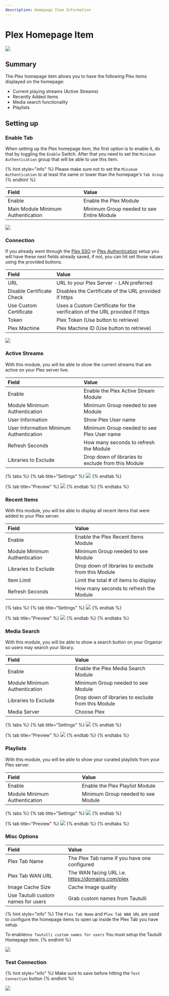 ```yaml
---
description: Homepage Item Information
---
```


# Plex Homepage Item

![](../../.gitbook/assets/image%20%2816%29.png)

## Summary

The Plex homepage item allows you to have the following Plex items displayed on the homepage:

* Current playing streams \(Active Streams\)
* Recently Added items
* Media search functionality
* Playlists

## Setting up

### Enable Tab

 When setting up the Plex homepage item, the first option is to enable it, do that by toggling the `Enable` Switch.  After that you need to set the `Minimum Authentication` group that will be able to use this item.

{% hint style="info" %}
 Please make sure not to set the `Minimum Authentication` to at least the same or lower than the homepage's `Tab Group`
{% endhint %}

| **Field** | **Value** |
| :--- | :--- |
| Enable | Enable the Plex Module |
| Main Module Minimum Authentication | Minimum Group needed to see Entire Module |

![](../../.gitbook/assets/image%20%289%29.png)

### Connection

If you already went through the [Plex SSO](https://docs.organizr.app/books/setup-features/page/sso) or [Plex Authentication](https://docs.organizr.app/books/setup-features/page/plex-authentication) setup you will have these next fields already saved, if not, you can hit set those values using the provided buttons. 

| **Field** | **Value** |
| :--- | :--- |
| URL | URL to your Plex Server - LAN preferred  |
| Disable Certificate Check | Disables the Certificate of the URL provided if https |
| Use Custom Certificate | Uses a Custom Certificate for the verification of the URL provided if https |
| Token | Plex Token \(Use button to retrieve\) |
| Plex Machine | Plex Machine ID \(Use button to retrieve\) |

![](../../.gitbook/assets/image%20%2812%29.png)

### Active Streams

With this module, you will be able to show the current streams that are active on your Plex server live.

| **Field** | **Value** |
| :--- | :--- |
| Enable | Enable the Plex Active Stream Module |
| Module Minimum Authentication | Minimum Group needed to see Module |
| User Information | Show Plex User name |
| User Information Minimum Authentication | Minimum Group needed to see Plex User name |
| Refresh Seconds | How many seconds to refresh the Module |
| Libraries to Exclude | Drop down of libraries to exclude from this Module |

{% tabs %}
{% tab title="Settings" %}
![](../../.gitbook/assets/image%20%2811%29.png)
{% endtab %}

{% tab title="Preview" %}
![](../../.gitbook/assets/image%20%2830%29.png)
{% endtab %}
{% endtabs %}

### Recent Items

With this module, you will be able to display all recent items that were added to your Plex server.

| **Field** | **Value** |
| :--- | :--- |
| Enable | Enable the Plex Recent Items Module |
| Module Minimum Authentication | Minimum Group needed to see Module |
| Libraries to Exclude | Drop down of libraries to exclude from this Module |
| Item Limit | Limit the total \# of items to display |
| Refresh Seconds | How many seconds to refresh the Module |

{% tabs %}
{% tab title="Settings" %}
![](../../.gitbook/assets/image%20%288%29.png)
{% endtab %}

{% tab title="Preview" %}
![](../../.gitbook/assets/image%20%2817%29.png)
{% endtab %}
{% endtabs %}

### Media Search

With this module, you will be able to show a search button on your Organizr so users may search your library.

| **Field** | **Value** |
| :--- | :--- |
| Enable | Enable the Plex Media Search Module |
| Module Minimum Authentication | Minimum Group needed to see Module |
| Libraries to Exclude | Drop down of libraries to exclude from this Module |
| Media Server | Choose Plex |

{% tabs %}
{% tab title="Settings" %}
![](../../.gitbook/assets/image%20%2813%29.png)
{% endtab %}

{% tab title="Preview" %}
![](../../.gitbook/assets/image%20%2824%29.png)
{% endtab %}
{% endtabs %}

### Playlists

With this module, you will be able to show your curated playlists from your Plex server.

| **Field** | **Value** |
| :--- | :--- |
| Enable | Enable the Plex Playlist Module |
| Module Minimum Authentication | Minimum Group needed to see Module |

{% tabs %}
{% tab title="Settings" %}
![](../../.gitbook/assets/image%20%2810%29.png)
{% endtab %}

{% tab title="Preview" %}
![](../../.gitbook/assets/image%20%2822%29.png)
{% endtab %}
{% endtabs %}

### Misc Options

| **Field** | **Value** |
| :--- | :--- |
| Plex Tab Name | The Plex Tab name if you have one configured |
| Plex Tab WAN URL | The WAN facing URL i.e. https://domains.com/plex |
| Image Cache Size | Cache Image quality |
| Use Tautulli custom names for users | Grab custom names from Tautulli |

{% hint style="info" %}
 The `Plex Tab Name` and `Plex Tab WAN URL` are used to configure the homepage items to open up inside the Plex Tab you have setup.

To enable`Use Tautulli custom names for users` You must setup the Tautulli Homepage item.
{% endhint %}

![](../../.gitbook/assets/image%20%281%29.png)

### Test Connection

{% hint style="info" %}
 Make sure to save before hitting the `Test Connection` button
{% endhint %}

![](../../.gitbook/assets/image%20%286%29.png)

